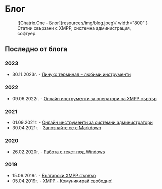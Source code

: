 # Блог

<figure markdown>
   ![Chatrix.One - Блог](resources/img/blog.jpeg){ width="800" }
   <figcaption>Статии свързани с XMPP, системна администрация, софтуер.</figcaption>
</figure>

## Последно от блога

### 2023

- 30.11.2023г. - [Линукс терминал - любими инструменти](https://blog.chatrix.one/posts/LInux-CLI-Tools/)

### 2022

- 09.06.2022г. - [Онлайн инструменти за оператори на XMPP сървър](https://blog.chatrix.one/posts/%D0%9Enline-tools-for-XMPP-server-operators/)

### 2021

- 01.09.2021г. - [Онлайн инструменти за системни администратори](https://blog.chatrix.one/posts/Online-Sysadmin-tools/)
- 30.04.2021г. - [Запознайте се с Markdown](https://blog.chatrix.one/posts/Meet-Markdown/)

### 2020

- 26.02.2020г. - [Работа с текст под Windows](https://blog.chatrix.one/posts/Text-under-Windows/)

### 2019

- 15.06.2019г. - [Български XMPP сървър](https://blog.chatrix.one/posts/Bulgarian-XMPP-server/)
- 05.04.2019г. - [XMPP - Комуникирай свободно!](https://blog.chatrix.one/posts/XMPP-communication/)